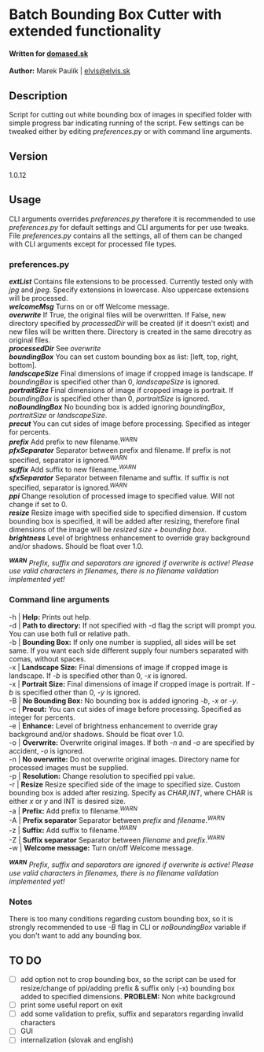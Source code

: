 # Batch Bounding Box Cutter with extended functionality
#### Written for [domased.sk](https://domased.sk/)
**Author:** Marek Paulík | elvis@elvis.sk

## Description
Script for cutting out white bounding box of images in specified folder with simple progress bar indicating running of the script.
Few settings can be tweaked either by editing _preferences.py_ or with command line arguments.
## Version
1.0.12

## Usage
CLI arguments overrides _preferences.py_ therefore it is recommended to use _preferences.py_ for default settings and CLI arguments for per use tweaks.  
File _preferences.py_ contains all the settings, all of them can be changed with CLI arguments except for processed file types.

### preferences.py
***extList*** Contains file extensions to be processed. Currently tested only with _jpg_ and _jpeg_. Specify extensions in lowercase. Also uppercase extensions will be processed.<br>
***welcomeMsg*** Turns on or off Welcome message.<br>
***overwrite*** If True, the original files will be overwritten. If False, new directory specified by _processedDir_ will be created (if it doesn't exist) and new files will be written there. Directory is created in the same direcotry as original files.<br>
***processedDir*** See _overwrite_<br>
***boundingBox*** You can set custom bounding box as list: [left, top, right, bottom].<br>
***landscapeSize*** Final dimensions of image if cropped image is landscape. If *boundingBox* is specified other than 0, *landscapeSize* is ignored.<br>
***portraitSize*** Final dimensions of image if cropped image is portrait. If *boundingBox* is specified other than 0, *portraitSize* is ignored.<br>
***noBoundingBox*** No bounding box is added ignoring *boundingBox*, *portraitSize* or *landscapeSize*.<br>
***precut*** You can cut sides of image before processing. Specified as integer for percents.<br>
***prefix*** Add prefix to new filename.<sup>_WARN_</sup><br>
***pfxSeparator*** Separator between prefix and filename. If prefix is not specified, separator is ignored.<sup>_WARN_</sup><br>
***suffix*** Add suffix to new filename.<sup>_WARN_</sup><br>
***sfxSeparator*** Separator between filename and suffix. If suffix is not specified, separator is ignored.<sup>_WARN_</sup><br>
***ppi*** Change resolution of processed image to specified value. Will not change if set to 0.<br>
***resize*** Resize image with specified side to specified dimension. If custom bounding box is specified, it will be added 
after resizing, therefore final dimensions of the image will be *resized size + bounding box*.<br>
***brightness*** Level of brightness enhancement to override gray background and/or shadows. Should be float over 1.0.

<sup>***WARN***</sup> _Prefix, suffix and separators are ignored if overwrite is active! Please use valid characters in filenames, there is no filename validation implemented yet!_

### Command line arguments
-h | **Help:** Prints out help.<br>
-d | **Path to directory:** If not specified with -d flag the script will prompt you. You can use both full or relative path.<br>
-b | **Bounding Box:** If only one number is supplied, all sides will be set same. If you want each side different supply four numbers separated with comas, without spaces.<br>
-x | **Landscape Size:** Final dimensions of image if cropped image is landscape. If *-b* is specified other than 0, *-x* is ignored.<br>
-x | **Portrait Size:** Final dimensions of image if cropped image is portrait. If *-b* is specified other than 0, *-y* is ignored.<br>
-B | **No Bounding Box:** No bounding box is added ignoring *-b*, *-x* or *-y*.<br>
-c | **Precut:** You can cut sides of image before processing. Specified as integer for percents.<br>
-e | **Enhance:** Level of brightness enhancement to override gray background and/or shadows. Should be float over 1.0.<br>
-o | **Overwrite:** Overwrite original images. If both _-n_ and _-o_ are specified by accident, _-o_ is ignored.<br>
-n | **No overwrite:** Do not overwrite original images. Directory name for processed images must be supplied.<br>
-p | **Resolution:** Change resolution to specified ppi value.<br>
-r | **Resize** Resize specified side of the image to specified size. Custom bounding box is added after resizing. Specify as *CHAR,INT*, where CHAR is either *x* or *y* and INT is desired size.<br>
-a | **Prefix:** Add prefix to filename.<sup>_WARN_</sup><br>
-A | **Prefix separator** Separator between _prefix_ and _filename_.<sup>_WARN_</sup><br>
-z | **Suffix:** Add suffix to filename.<sup>_WARN_</sup><br>
-Z | **Suffix separator** Separator between _filename_ and _prefix_.<sup>_WARN_</sup><br>
-w | **Welcome message:** Turn on/off Welcome message.<br>

<sup>***WARN***</sup> _Prefix, suffix and separators are ignored if overwrite is active! Please use valid characters in filenames, there is no filename validation implemented yet!_

### Notes
There is too many conditions regarding custom bounding box, so it is strongly recommended to use *-B* flag in CLI or *noBoundingBox* variable if you don't want to add any bounding box.

## TO DO
- [ ] add option not to crop bounding box, so the script can be used for resize/change of ppi/adding prefix & suffix only (-x)
bounding box added to specified dimensions. **PROBLEM:** Non white background
- [ ] print some useful report on exit
- [ ] add some validation to prefix, suffix and separators regarding invalid characters
- [ ] GUI
- [ ] internalization (slovak and english)
